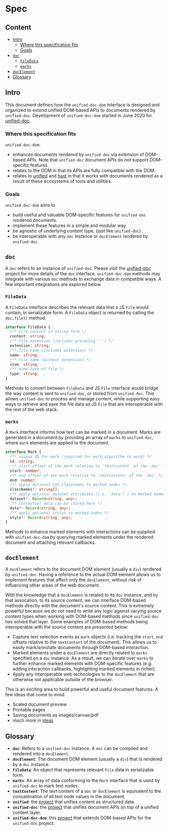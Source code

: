 # Spec

## Content
- [Intro](#intro)
  - [Where this specification fits](#where-this-specification-fits)
  - [Goals](#goals)
- [`doc`](#doc)
  - [`FileData`](#FileData)
  - [`marks`](#marks)
- [`docElement`](#docElement)
- [Glossary](#glossary)

## Intro
This document defines how the `unified-doc-dom` interface is designed and organized to extend unified DOM-based APIs to documents rendered by `unified-doc`.  Development of `unified-doc-dom` started in June 2020 for [unified-doc][].

### Where this specification fits

`unified-doc-dom`:
- enhances documents rendered by `unified-doc` via extension of DOM-based APIs.  Note that `unified-doc` document APIs do not support DOM-specific features.
- relates to the DOM in that its APIs are fully compatible with the DOM.
- relates to [unified][] and [hast][] in that it works with documents rendered as a result of these ecosystems of tools and utilities.

### Goals
`unified-doc-dom` aims to
- build useful and valuable DOM-specific features for `unified-doc` rendered documents.
- implement these features in a simple and modular way.
- be agnostic of underlying content type, (just like `unified-doc`).
- be interoperable with any `doc` instance or `docElement` rendered by `unified-doc`.

## `doc`
A `doc` refers to an instance of `unified-doc`.  Please visit the [unified-doc][] project for more details of the `doc` interface.  `unified-doc-dom` methods may integrate with various `doc` methods to exchange data in compatible ways.  A few important integrations are explored below.

### `FileData`
A `FileData` interface describes the relevant data that a JS `File` would contain, in serializable form.  A `FileData` object is returned by calling the `doc.file()` method.
```ts
interface FileData {
  /** file content in string form */
  content: string;
  /** file extension (includes preceding '.') */
  extension: string;
  /** file name (includes extension) */
  name: string;
  /** file name (without extension) */
  stem: string;
  /** mime type of file */
  type: string;
}
```

Methods to convert between `FileData` and JS `File` interface would bridge the way content is sent to `unified-doc`, or stored from `unified-doc`.  This allows `unified-doc` to process and manage content, while supporting easy ways to retrieve and save the file data as JS `File` that are interoperable with the rest of the web stack.

### `marks`
A `Mark` interface informs how text can be marked in a document.  Marks are generated in a document by providing an array of `marks` to `unified-doc`, where `mark` elements are applied to the document.

```ts
interface Mark {
  /** unique ID for mark (required for mark algorithm to work) */
  id: string;
  /** start offset of the mark relative to `textContent` of the `doc` */
  start: number;
  /** end offset of the mark relative to `textContent` of the `doc` */
  end: number;
  /** apply optional CSS classnames to marked nodes */
  classNames?: string[];
  /** apply optional dataset attributes (i.e. `data-*`) to marked nodes */
  dataset?: Record<string, any>;
  /** contextual data can be stored here */
  data?: Record<string, any>;
  /** apply optional styles to marked nodes */
  style?: Record<string, any>;
}
```

Methods to enhance marked elements with interactions can be supplied with `unified-doc-dom` by querying marked elements under the rendered document and attaching relevant callbacks.


## `docElement`
A `docElement` refers to the document DOM element (usually a `div`) rendered by `unified-doc`.  Having a reference to the actual DOM element allows us to implement features that affect only the `docElement`, without risk of influencing other areas of the web document.

With the knowledge that a `docElement` is related to its `doc` instance, and by that assocation, to its source content, we can interface DOM-based methods directly with the document's source content.  This is extremely powerful because we do not need to write any logic against varying source content types when working with DOM-based methods since `unified-doc` has solved that layer.  Some examples of DOM-based methods being interoperable with the source content are presented below:
- Capture text selection events as `mark` objects (i.e. tracking the `start`, `end` offsets relative to the `textContent` of the document).  This allows us to easily mark/annotate documents through DOM-based interaction.
- Marked elements under a `docElement` are directly related to `marks` specified on a `doc` instance.  As a result, we can iterate over `marks` to further enhance marked elements with DOM-specific features (e.g. adding interaction callbacks, highlighting marked elements in richer).
- Apply any interoperable web technologies to the `docElement` that are otherwise not applicable outside of the browser.

This is an exciting area to build powerful and useful document features.  A few ideas that come to mind:
- Scaled document preview
- Printable pages
- Saving documents as images/canvas/pdf
- much more in [ideas][]

## Glossary
- **`doc`**: Refers to a `unified-doc` instance.  A `doc` can be compiled and rendered into a `docElement`.
- **`docElement`**: The document DOM element (usually a `div`) that is rendered by a `doc` instance.
- **`FileData`**: An object that represents relevant `File` data in serializable form.
- **`marks`**: An array of data conforming to the `Mark` interface that is used by `unified-doc` to mark text nodes.
- **`textContent`**: The text content of a `doc` or `docElement` is equivalent to the concatenation of all text node values in the document.
- **`unified`**: the [project][unified] that unifies content as structured data.
- **`unified-doc`**: the [project][unified-doc] that unifies document APIs on top of a unified content layer.
- **`unified-doc-dom`**: this [project][unified-doc] that extends DOM-based APIs for the `unified-doc` project.



<!-- Definitions -->
[hast]: https://github.com/syntax-tree/hast
[ideas]: https://github.com/unified-doc/ideas
[unified-doc]: https://github.com/unified-doc/unified-doc
[unified]: https://github.com/unifiedjs/unified
